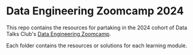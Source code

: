 # Data Engineering Zoomcamp 2024
This repo contains the resources for partaking in the 2024 cohort of Data Talks Club's [Data Engineering Zoomcamp](https://github.com/DataTalksClub/data-engineering-zoomcamp).

Each folder contains the resources or solutions for each learning module.